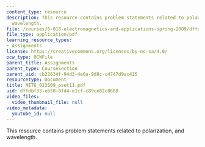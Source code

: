 ```yaml
---
content_type: resource
description: This resource contains problem statements related to polarization, and
  wavelength.
file: /courses/6-013-electromagnetics-and-applications-spring-2009/dffdbf33eb508fd4e1cfc89ce82c8688_MIT6_013S09_pset11.pdf
file_type: application/pdf
learning_resource_types:
- Assignments
license: https://creativecommons.org/licenses/by-nc-sa/4.0/
ocw_type: OCWFile
parent_title: Assignments
parent_type: CourseSection
parent_uid: cb22634f-94d3-4e0a-9d8c-c4747d9ac415
resourcetype: Document
title: MIT6_013S09_pset11.pdf
uid: dffdbf33-eb50-8fd4-e1cf-c89ce82c8688
video_files:
  video_thumbnail_file: null
video_metadata:
  youtube_id: null
---
```

This resource contains problem statements related to polarization, and wavelength.